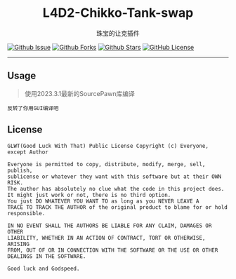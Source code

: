 <div align="center">

# L4D2-Chikko-Tank-swap

珠宝的让克插件

</div>

[![Github Issue](https://img.shields.io/github/issues/Sy1vian/L4D2-Chikko-Tank-swap)](https://github.com/Sy1vian/L4D2-Chikko-Tank-swap/issues)
[![Github Forks](https://img.shields.io/github/forks/Sy1vian/L4D2-Chikko-Tank-swap)](https://github.com/Sy1vian/L4D2-Chikko-Tank-swap/fork)
[![Github Stars](https://img.shields.io/github/stars/Sy1vian/L4D2-Chikko-Tank-swap)](https://github.com/Sy1vian/L4D2-Chikko-Tank-swap)
[![GitHub License](https://img.shields.io/github/license/Sy1vian/L4D2-Chikko-Tank-swap)](https://github.com/Sy1vian/L4D2-Chikko-Tank-swap/blob/master/LICENSE)

---

## Usage
> 使用2023.3.1最新的SourcePawn库编译

```linux bash
反转了你用GUI编译吧
```

## License
```text
GLWT(Good Luck With That) Public License Copyright (c) Everyone, except Author

Everyone is permitted to copy, distribute, modify, merge, sell, publish,
sublicense or whatever they want with this software but at their OWN RISK.
The author has absolutely no clue what the code in this project does.
It might just work or not, there is no third option.
You just DO WHATEVER YOU WANT TO as long as you NEVER LEAVE A
TRACE TO TRACK THE AUTHOR of the original product to blame for or hold
responsible.

IN NO EVENT SHALL THE AUTHORS BE LIABLE FOR ANY CLAIM, DAMAGES OR OTHER
LIABILITY, WHETHER IN AN ACTION OF CONTRACT, TORT OR OTHERWISE, ARISING
FROM, OUT OF OR IN CONNECTION WITH THE SOFTWARE OR THE USE OR OTHER
DEALINGS IN THE SOFTWARE.

Good luck and Godspeed.
```
